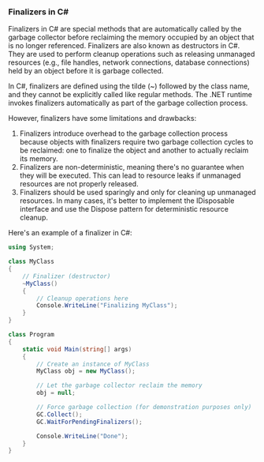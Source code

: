 ### Finalizers in C#

Finalizers in C# are special methods that are automatically called by the garbage collector before reclaiming the memory occupied by an object that is no longer referenced. 
Finalizers are also known as destructors in C#. They are used to perform cleanup operations such as releasing unmanaged resources 
(e.g., file handles, network connections, database connections) held by an object before it is garbage collected.

In C#, finalizers are defined using the tilde (~) followed by the class name, and they cannot be explicitly called like regular methods. 
The .NET runtime invokes finalizers automatically as part of the garbage collection process.

However, finalizers have some limitations and drawbacks:

1. Finalizers introduce overhead to the garbage collection process because objects with finalizers require two garbage collection cycles to be reclaimed: one to finalize the object and another to actually reclaim its memory.
2. Finalizers are non-deterministic, meaning there's no guarantee when they will be executed. This can lead to resource leaks if unmanaged resources are not properly released.
3. Finalizers should be used sparingly and only for cleaning up unmanaged resources. In many cases, it's better to implement the IDisposable interface and use the Dispose pattern for deterministic resource cleanup.

Here's an example of a finalizer in C#:

```csharp
using System;

class MyClass
{
    // Finalizer (destructor)
    ~MyClass()
    {
        // Cleanup operations here
        Console.WriteLine("Finalizing MyClass");
    }
}

class Program
{
    static void Main(string[] args)
    {
        // Create an instance of MyClass
        MyClass obj = new MyClass();

        // Let the garbage collector reclaim the memory
        obj = null;

        // Force garbage collection (for demonstration purposes only)
        GC.Collect();
        GC.WaitForPendingFinalizers();

        Console.WriteLine("Done");
    }
}
```
